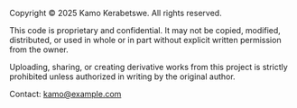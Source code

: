Copyright © 2025 Kamo Kerabetswe. All rights reserved.

This code is proprietary and confidential. It may not be copied, modified, distributed, or used in whole or in part without explicit written permission from the owner.

Uploading, sharing, or creating derivative works from this project is strictly prohibited unless authorized in writing by the original author.

Contact: kamo@example.com
